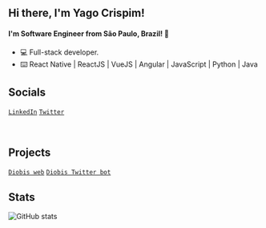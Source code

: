 ## Hi there, I'm Yago Crispim!
#### I'm Software Engineer from São Paulo, Brazil! 👋

- 💻 Full-stack developer.
- ⌨️ React Native | ReactJS | VueJS | Angular | JavaScript | Python | Java
## Socials
<a href="https://www.linkedin.com/in/yago-crispim-66b01619b/" target="blank" rel="noopener noreferrer">```LinkedIn```</a>
<a href="https://twitter.com/Souza_R96" target="blank" rel="noopener noreferrer">```Twitter```</a>

<br />

## Projects
<a href="https://diobis-web.vercel.app/frontend" target="blank" rel="noopener noreferrer">```Diobis web```</a>
<a href="https://mobile.twitter.com/tech_diobis" target="blank" rel="noopener noreferrer">```Diobis Twitter bot```</a>

## Stats 

![GitHub stats](https://github-readme-stats.vercel.app/api?username=YagoCrispim&show_icons=true)
